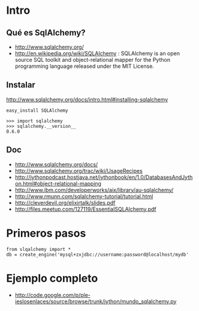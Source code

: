 # Intro #
## Qué es SqlAlchemy? ##
  * http://www.sqlalchemy.org/
  * http://en.wikipedia.org/wiki/SQLAlchemy : SQLAlchemy is an open source SQL toolkit and object-relational mapper for the Python programming language released under the MIT License.

## Instalar ##
http://www.sqlalchemy.org/docs/intro.html#installing-sqlalchemy
```
easy_install SQLAlchemy
```

```
>>> import sqlalchemy
>>> sqlalchemy.__version__ 
0.6.0
```
## Doc ##
  * http://www.sqlalchemy.org/docs/
  * http://www.sqlalchemy.org/trac/wiki/UsageRecipes
  * http://jythonpodcast.hostjava.net/jythonbook/en/1.0/DatabasesAndJython.html#object-relational-mapping
  * http://www.ibm.com/developerworks/aix/library/au-sqlalchemy/
  * http://www.rmunn.com/sqlalchemy-tutorial/tutorial.html
  * http://cleverdevil.org/elixirtalk/slides.pdf
  * http://files.meetup.com/127119/EssentialSQLAlchemy.pdf
# Primeros pasos #
```
from slqalchemy import *
db = create_engine('mysql+zxjdbc://username:password@localhost/mydb'
```

# Ejemplo completo #
  * http://code.google.com/p/ple-ieslosenlaces/source/browse/trunk/jython/mundo_sqlalchemy.py